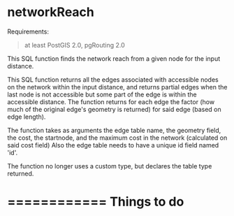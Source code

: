 networkReach
============

Requirements:
> at least PostGIS 2.0, pgRouting 2.0

This SQL function finds the network reach from a given node for the input distance.

This SQL function returns all the edges associated with accessible nodes on the network within the input distance,
and returns partial edges when the last node is not accessible but some part of the edge is within the accessible 
distance. The function returns for each edge the factor (how much of the original edge's geometry is returned) for said edge  (based on edge length).

The function takes as arguments the edge table name, the geometry field, the cost, the startnode, and the maximum cost in the network (calculated on said cost field)
Also the edge table needs to have a unique id field named 'id'.

The function no longer uses a custom type, but declares the table type returned.

============
Things to do
=========================

